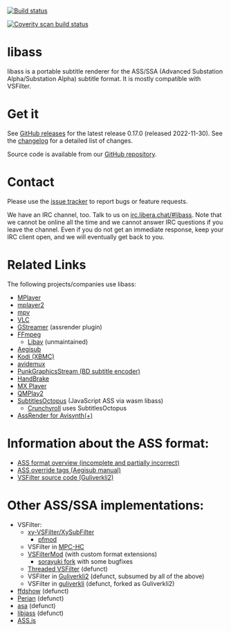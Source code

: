 [![Build status](https://github.com/libass/libass/actions/workflows/ghci.yml/badge.svg?branch=master&event=push)](https://github.com/libass/libass/actions/workflows/ghci.yml?query=branch%3Amaster+event%3Apush)

[![Coverity scan build status](https://scan.coverity.com/projects/3531/badge.svg)](https://scan.coverity.com/projects/3531)

libass
======
libass is a portable subtitle renderer for the ASS/SSA (Advanced Substation Alpha/Substation Alpha) subtitle format. It is mostly compatible with VSFilter.

Get it
======
See [GitHub releases](https://github.com/libass/libass/releases) for the latest release 0.17.0 (released 2022-11-30).
See the [changelog](https://github.com/libass/libass/blob/master/Changelog) for a detailed list of changes.

Source code is available from our [GitHub repository](https://github.com/libass/libass).

Contact
=======
Please use the [issue tracker](https://github.com/libass/libass/issues?state=open) to report bugs or feature requests.

We have an IRC channel, too. Talk to us on [irc.libera.chat/#libass](https://web.libera.chat/#libass). Note that we cannot be online all the time and we cannot answer IRC questions if you leave the channel. Even if you do not get an immediate response, keep your IRC client open, and we will eventually get back to you.

Related Links
=============
The following projects/companies use libass:

- [MPlayer](http://www.mplayerhq.hu/)
- [mplayer2](http://www.mplayer2.org/)
- [mpv](http://mpv.io/)
- [VLC](http://www.videolan.org/)
- [GStreamer](http://gstreamer.freedesktop.org/) (assrender plugin)
- [FFmpeg](http://ffmpeg.org/)
  - [Libav](http://libav.org/) (unmaintained)
- [Aegisub](http://www.aegisub.org/)
- [Kodi (XBMC)](http://kodi.tv/)
- [avidemux](http://fixounet.free.fr/avidemux/)
- [PunkGraphicsStream (BD subtitle encoder)](http://code.google.com/p/punkgraphicstream/)
- [HandBrake](http://handbrake.fr/)
- [MX Player](https://play.google.com/store/apps/details?id=com.mxtech.videoplayer.ad)
- [QMPlay2](http://zaps166.sourceforge.net/?app=QMPlay2)
- [SubtitlesOctopus](https://github.com/libass/JavascriptSubtitlesOctopus) (JavaScript ASS via wasm libass)
  - [Crunchyroll](http://www.crunchyroll.com/) uses SubtitlesOctopus
- [AssRender for Avisynth(+)](http://avisynth.nl/index.php/AssRender)

Information about the ASS format:
=================================
- [ASS format overview (incomplete and partially incorrect)](http://moodub.free.fr/video/ass-specs.doc)
- [ASS override tags (Aegisub manual)](http://docs.aegisub.org/latest/ASS_Tags/)
- [VSFilter source code (Guliverkli2)](http://sourceforge.net/p/guliverkli2/code/HEAD/tree/src/subtitles/)

Other ASS/SSA implementations:
==============================
- VSFilter:
  - [xy-VSFilter/XySubFilter](https://github.com/Cyberbeing/xy-VSFilter/)
    - [pfmod](https://github.com/pinterf/xy-VSFilter/)
  - VSFilter in [MPC-HC](https://github.com/clsid2/mpc-hc/tree/develop/src/filters/transform/VSFilter/)
  - [VSFilterMod](https://code.google.com/archive/p/vsfiltermod/) (with custom format extensions)
    - [sorayuki fork](https://github.com/sorayuki/VSFilterMod/) with some bugfixes
  - [Threaded VSFilter](https://code.google.com/p/threaded-vsfilter/) (defunct)
  - VSFilter in [Guliverkli2](http://sourceforge.net/projects/guliverkli2/) (defunct, subsumed by all of the above)
  - VSFilter in [guliverkli](http://sourceforge.net/projects/guliverkli/) (defunct, forked as Guliverkli2)
- [ffdshow](http://ffdshow-tryout.sourceforge.net/) (defunct)
- [Perian](https://github.com/MaddTheSane/perian) (defunct)
- [asa](https://web.archive.org/web/20110906033709/http://asa.diac24.net/) (defunct)
- [libjass](https://github.com/Arnavion/libjass) (defunct)
- [ASS.js](https://github.com/weizhenye/ASS)

